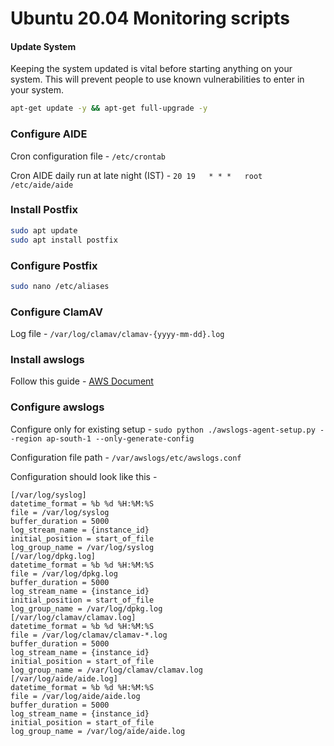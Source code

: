 
# Ubuntu 20.04 Monitoring scripts

#### Update System

Keeping the system updated is vital before starting anything on your system. This will prevent people to use known vulnerabilities to enter in your system.

```bash
apt-get update -y && apt-get full-upgrade -y
```

### Configure AIDE
Cron configuration file - `/etc/crontab`

Cron AIDE daily run at late night (IST) -  `20 19   * * *   root    /etc/aide/aide`

### Install Postfix

```bash
sudo apt update
sudo apt install postfix

```

### Configure Postfix

```bash
sudo nano /etc/aliases
```

### Configure ClamAV

Log file - `/var/log/clamav/clamav-{yyyy-mm-dd}.log`

### Install awslogs
Follow this guide - [AWS Document](https://docs.aws.amazon.com/AmazonCloudWatch/latest/logs/QuickStartEC2Instance.html)

### Configure awslogs
Configure only for existing setup - `sudo python ./awslogs-agent-setup.py --region ap-south-1 --only-generate-config`

Configuration file path - `/var/awslogs/etc/awslogs.conf`

Configuration should look like this - 
```
[/var/log/syslog]
datetime_format = %b %d %H:%M:%S
file = /var/log/syslog
buffer_duration = 5000
log_stream_name = {instance_id}
initial_position = start_of_file
log_group_name = /var/log/syslog
[/var/log/dpkg.log]
datetime_format = %b %d %H:%M:%S
file = /var/log/dpkg.log
buffer_duration = 5000
log_stream_name = {instance_id}
initial_position = start_of_file
log_group_name = /var/log/dpkg.log
[/var/log/clamav/clamav.log]
datetime_format = %b %d %H:%M:%S
file = /var/log/clamav/clamav-*.log
buffer_duration = 5000
log_stream_name = {instance_id}
initial_position = start_of_file
log_group_name = /var/log/clamav/clamav.log
[/var/log/aide/aide.log]
datetime_format = %b %d %H:%M:%S
file = /var/log/aide/aide.log
buffer_duration = 5000
log_stream_name = {instance_id}
initial_position = start_of_file
log_group_name = /var/log/aide/aide.log
```
